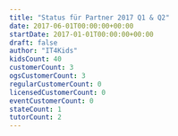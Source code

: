```yaml
---
title: "Status für Partner 2017 Q1 & Q2"
date: 2017-06-01T00:00:00+00:00
startDate: 2017-01-01T00:00:00+00:00
draft: false
author: "IT4Kids"
kidsCount: 40
customerCount: 3
ogsCustomerCount: 3
regularCustomerCount: 0
licensedCustomerCount: 0
eventCustomerCount: 0
stateCount: 1
tutorCount: 2
---
```

